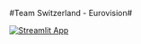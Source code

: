 #Team Switzerland - Eurovision#

[![Streamlit App](https://static.streamlit.io/badges/streamlit_badge_black_white.svg)](https://share.streamlit.io/nopps07/mda_Team_switzerland/main/app.py)
